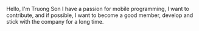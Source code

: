 Hello, I'm Truong Son
I have a passion for mobile programming, I want to contribute, and if possible, I want to become a good member, develop and stick with the company for a long time.
